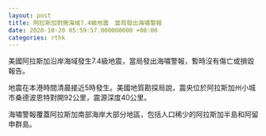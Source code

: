 ```yaml
---
layout: post
title: 阿拉斯加對開海域7.4級地震　當局發出海嘯警報
date: 2020-10-20 05:59:57.000000000 +08:00
categories: rthk
---
```


美國阿拉斯加沿岸海域發生7.4級地震，當局發出海嘯警報，暫時沒有傷亡或損毀報告。

地震在本港時間清晨接近5時發生。美國地質勘探局說，震央位於阿拉斯加州小城市桑德波恩特對開92公里，震源深度40公里。

海嘯警報覆蓋阿拉斯加南部海岸大部分地區，包括人口稀少的阿拉斯加半島和阿留申群島。
